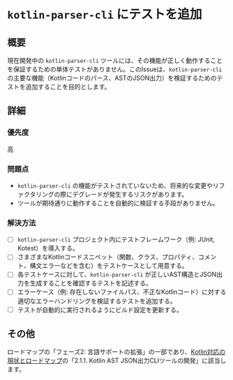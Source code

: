 # `kotlin-parser-cli` にテストを追加

## 概要

現在開発中の `kotlin-parser-cli` ツールには、その機能が正しく動作することを保証するための単体テストがありません。このIssueは、`kotlin-parser-cli` の主要な機能（Kotlinコードのパース、ASTのJSON出力）を検証するためのテストを追加することを目的とします。

## 詳細

### 優先度

高

### 問題点

- `kotlin-parser-cli` の機能がテストされていないため、将来的な変更やリファクタリングの際にデグレードが発生するリスクがあります。
- ツールが期待通りに動作することを自動的に検証する手段がありません。

### 解決方法

- [ ] `kotlin-parser-cli` プロジェクト内にテストフレームワーク（例: JUnit, Kotest）を導入する。
- [ ] さまざまなKotlinコードスニペット（関数、クラス、プロパティ、コメント、構文エラーなどを含む）をテストケースとして用意する。
- [ ] 各テストケースに対して、`kotlin-parser-cli` が正しいAST構造とJSON出力を生成することを確認するテストを記述する。
- [ ] エラーケース（例: 存在しないファイルパス、不正なKotlinコード）に対する適切なエラーハンドリングを検証するテストを追加する。
- [ ] テストが自動的に実行されるようにビルド設定を更新する。

## その他

ロードマップの「フェーズ2: 言語サポートの拡張」の一部であり、[Kotlin対応の現状とロードマップ](doc/kotlin_support.md)の「2.1.1. Kotlin AST JSON出力CLIツールの開発」に該当します。
